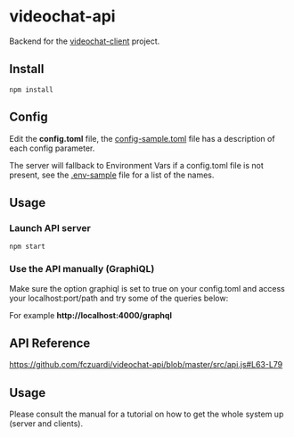 # videochat-api
Backend for the [videochat-client][videochat-client] project.

## Install

```
npm install
```

## Config

Edit the **config.toml** file, the [config-sample.toml][configsample] file has a description 
of each config parameter.

The server will fallback to Environment Vars if a config.toml file is not present,
see the [.env-sample][envsample] file for a list of the names.

## Usage

### Launch API server
```
npm start
```

### Use the API manually (GraphiQL)

Make sure the option graphiql is set to true on your config.toml and access your
localhost:port/path and try some of the queries below:

For example **http://localhost:4000/graphql**

## API Reference

https://github.com/fczuardi/videochat-api/blob/master/src/api.js#L63-L79

## Usage

Please consult the manual for a tutorial on how to get the whole system up (server and clients).

[videochat-client]: https://github.com/fczuardi/videochat-client
[configsample]: https://github.com/fczuardi/videochat-api/blob/master/config-sample.toml
[envsample]: https://github.com/fczuardi/videochat-api/blob/master/.env-sample
[manual]: https://github.com/fczuardi/videochat-api/blob/master/manual

